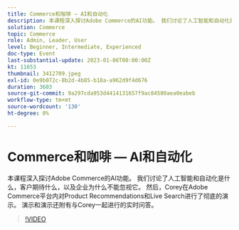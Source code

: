 ```yaml
---
title: Commerce和咖啡 — AI和自动化
description: 本课程深入探讨Adobe Commerce的AI功能。 我们讨论了人工智能和自动化是什么，客户期待什么，以及企业为什么不能忽视它。 然后，Corey在Adobe Commerce平台内对Product Recommendations和Live Search进行了彻底的演示。 演示和演示还附有与Corey一起进行的实时问答。
solution: Commerce
topic: Commerce
role: Admin, Leader, User
level: Beginner, Intermediate, Experienced
doc-type: Event
last-substantial-update: 2023-01-06T00:00:00Z
kt: 11653
thumbnail: 3412709.jpeg
exl-id: 0e9b072c-8b2d-4b85-b18a-a962d9f4d676
duration: 3603
source-git-commit: 9a297cda953d4414131657f9ac84580aea0eabeb
workflow-type: tm+mt
source-wordcount: '130'
ht-degree: 0%

---
```


# Commerce和咖啡 — AI和自动化

本课程深入探讨Adobe Commerce的AI功能。 我们讨论了人工智能和自动化是什么，客户期待什么，以及企业为什么不能忽视它。 然后，Corey在Adobe Commerce平台内对Product Recommendations和Live Search进行了彻底的演示。 演示和演示还附有与Corey一起进行的实时问答。

>[!VIDEO](https://video.tv.adobe.com/v/3412709/?quality=12&learn=on)
